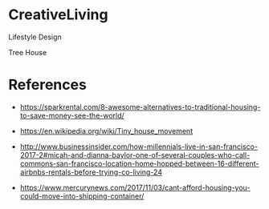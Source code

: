 # CreativeLiving
Lifestyle Design

Tree House

# References
+ https://sparkrental.com/8-awesome-alternatives-to-traditional-housing-to-save-money-see-the-world/

+ https://en.wikipedia.org/wiki/Tiny_house_movement

+ http://www.businessinsider.com/how-millennials-live-in-san-francisco-2017-2#micah-and-dianna-baylor-one-of-several-couples-who-call-commons-san-francisco-location-home-hopped-between-16-different-airbnbs-rentals-before-trying-co-living-24

+ https://www.mercurynews.com/2017/11/03/cant-afford-housing-you-could-move-into-shipping-container/
